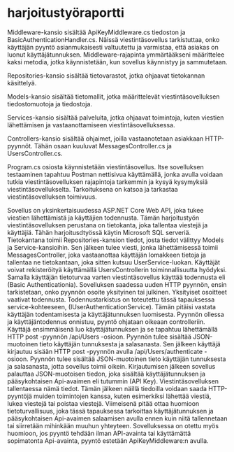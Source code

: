 # harjoitustyöraportti

Middleware-kansio sisältää ApiKeyMiddleware.cs tiedoston ja BasicAuthenticationHandler.cs. Näissä viestintäsovellus tarkistuttaa, onko käyttäjän pyyntö asianmukaisesti valtuutettu ja varmistaa, että asiakas on luonut käyttäjätunnuksen. Middleware-rajapinta ymmärtääkseni määrittelee kaksi metodia, jotka käynnistetään, kun sovellus käynnistyy ja sammutetaan. 

Repositories-kansio sisältää tietovarastot, jotka ohjaavat tietokannan käsittelyä.

Models-kansio sisältää tietomallit, jotka määrittelevät viestintäsovelluksen tiedostomuotoja ja tiedostoja.

Services-kansio sisältää palveluita, jotka ohjaavat toimintoja, kuten viestien lähettämisen ja vastaanottamiseen viestintäsovelluksessa.

Controllers-kansio sisältää ohjaimet, joilla vastaanotetaan asiakkaan HTTP-pyynnöt. Tähän osaan kuuluvat MessagesController.cs ja UsersController.cs.

Program.cs osiosta käynnistetään viestintäsovellus. Itse sovelluksen testaaminen tapahtuu Postman nettisivua käyttämällä, jonka avulla voidaan tutkia viestintäsovelluksen rajapintoja tarkemmin ja kysyä kysymyksiä viestintäsovellukselta. Tarkoituksena on katsoa ja tarkastaa viestintäsovelluksen toimivuus.

Sovellus on yksinkertaisuudessa ASP.NET Core Web API, joka tukee viestien lähettämistä ja käyttäjien todennusta. Tämän harjoitustyön viestintäsovelluksen perustana on tietokanta, joka tallentaa viestejä ja käyttäjiä. Tähän harjoitusdtyössä käytin Microsoft SQL serveriä. Tietokantana toimii Repositories-kansion tiedot, josta tiedot välittyy Models ja Service-kansioihin. Sen jälkeen tulee viesti, jonka lähettämisessä toimii MessagesController, joka vastaanottaa käyttäjän lomakkeen tietoja ja tallentaa ne tietokantaan,  joka sitten kutsuu UserService-luokan. Käyttäjät voivat rekisteröityä käyttämällä UsersControllerin toiminnallisuutta hyödyksi. Samalla käyttäjän tietoturvaa varten viestintäsovellus käyttää todennusta eli (Basic Authenticationia). Sovelluksen saadessa uuden HTTP pyynnön, ensin tarkistetaan, onko pyynnön osoite yksityinen tai julkinen. Yksityiset osoitteet vaativat todennusta. Todennustarkistus on toteutettu tässä tapauksessa service-kohteeseen, (IUserAuthenticationService). Tämän pitäisi vastata käyttäjän todentamisesta ja käyttäjätunnuksen luomisesta. Pyynnön ollessa ja käyttäjäntodennus onnistuu, pyyntö ohjataan oikeaan controlleriin. 
Käyttäjä ensimmäisenä luo käyttäjätunnuksen ja se tapahtuu lähettämällä HTTP post -pyynnön /api/Users -osioon. Pyynnön tulee sisältää JSON-muotoinen tieto käyttäjän tunnuksesta ja salasanasta. Sen jälkeen käyttäjä kirjautuu sisään HTTP post -pyynnön avulla /api/Users/authenticate -osioon.  Pyynnön tulee sisältää JSON-muotoinen tieto käyttäjän tunnuksesta ja salasanasta, jotta sovellus toimii oikein. Kirjautumisen jälkeen sovellus palauttaa JSON-muotoisen tiedon, joka sisältää käyttäjätunnuksen ja pääsykohtaisen Api-avaimen eli tutummin (API Key). Viestintäsovelluksen tallentaessa nämä tiedot. Tämän jälkeen näillä tiedoilla voidaan saada HTTP-pyyntöjä muiden toimintojen kanssa, kuten esimerkiksi lähettää viestiä, lukea viestejä tai poistaa viestejä. Viimeisenä pitää ottaa huomioon tietoturvallisuus, joka tässä tapauksessa tarkoittaa käyttäjätunnuksen ja pääsykohtaisen Api-avaimen salaamisen avulla ennen kuin niitä tallennetaan tai siirretään mihinkään muuhun yhteyteen. Sovelluksessa on otettu myös huomioon, jos pyyntö tehdään ilman API-avainta tai käyttämättä sopimatonta Api-avainta, pyyntö estetään ApiKeyMiddleware:n avulla.
